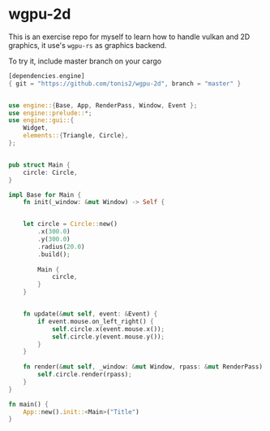 # wgpu-2d

This is an exercise repo for myself to learn how to handle vulkan and 2D graphics, it use's `wgpu-rs` as graphics backend.


To try it, include master branch on your cargo

```rust
[dependencies.engine]
{ git = "https://github.com/tonis2/wgpu-2d", branch = "master" }

```


```rust

use engine::{Base, App, RenderPass, Window, Event };
use engine::prelude::*;
use engine::gui::{
    Widget,
    elements::{Triangle, Circle},
};


pub struct Main {
    circle: Circle,
}

impl Base for Main {
    fn init(_window: &mut Window) -> Self {


    let circle = Circle::new()
        .x(300.0)
        .y(300.0)
        .radius(20.0)
        .build();
        
        Main {
            circle,
        }
    }


    fn update(&mut self, event: &Event) {
        if event.mouse.on_left_right() {
            self.circle.x(event.mouse.x());
            self.circle.y(event.mouse.y());
        }
    }
    
    fn render(&mut self, _window: &mut Window, rpass: &mut RenderPass) {    
        self.circle.render(rpass);
    }
}

fn main() {
    App::new().init::<Main>("Title")
}



```
